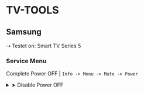 # TV-TOOLS

## Samsung 
⇢ Testet on: Smart TV Series 5

### Service Menu
Complete Power OFF | `Info -> Menu -> Mute -> Power`
<details>
<summary>➤ Disable Power OFF</summary>
Option -> Production Option -> Frame TV -> ON

</details>